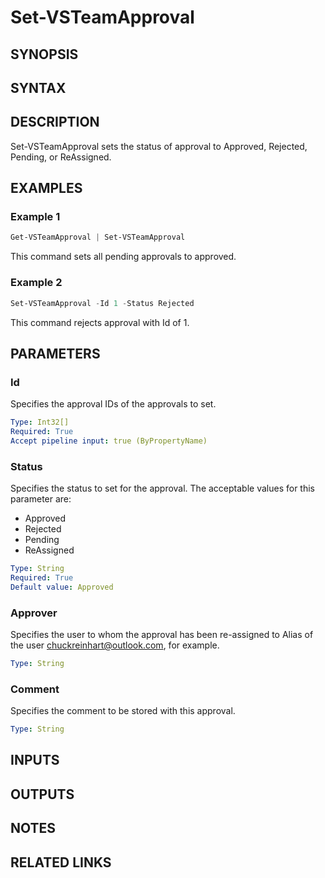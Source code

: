 <!-- #include "./common/header.md" -->

# Set-VSTeamApproval

## SYNOPSIS

<!-- #include "./synopsis/Set-VSTeamApproval.md" -->

## SYNTAX

## DESCRIPTION

Set-VSTeamApproval sets the status of approval to Approved, Rejected, Pending, or ReAssigned.

## EXAMPLES

### Example 1

```powershell
Get-VSTeamApproval | Set-VSTeamApproval
```

This command sets all pending approvals to approved.

### Example 2

```powershell
Set-VSTeamApproval -Id 1 -Status Rejected
```

This command rejects approval with Id of 1.

## PARAMETERS

### Id

Specifies the approval IDs of the approvals to set.

```yaml
Type: Int32[]
Required: True
Accept pipeline input: true (ByPropertyName)
```

### Status

Specifies the status to set for the approval. The acceptable values for this parameter are:

- Approved
- Rejected
- Pending
- ReAssigned

```yaml
Type: String
Required: True
Default value: Approved
```

### Approver

Specifies the user to whom the approval has been re-assigned to Alias of the user chuckreinhart@outlook.com, for example.

```yaml
Type: String
```

### Comment

Specifies the comment to be stored with this approval.

```yaml
Type: String
```

<!-- #include "./params/projectName.md" -->

<!-- #include "./params/forcegroup.md" -->

## INPUTS

## OUTPUTS

## NOTES

<!-- #include "./common/prerequisites.md" -->

## RELATED LINKS
